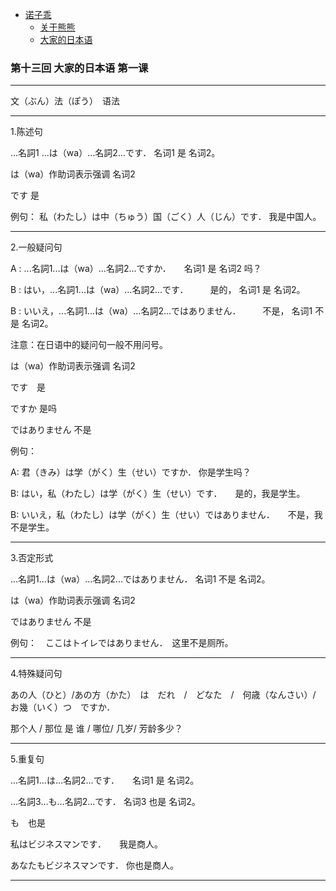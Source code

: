 - [诺子乖](Yi.md)
  - [关于熊熊](bear.md)
  - [大家的日本语](japanese.md)

### 第十三回 大家的日本语 第一课

-----------------------------------------------

文（ぶん）法（ぽう）　语法

----------------------------------------------------------

1.陈述句

...名詞1 ...は（wa）...名詞2...です．   名词1 是 名词2。

は（wa）作助词表示强调 名词2

です 是

例句： 私（わたし）は中（ちゅう）国（ごく）人（じん）です．  我是中国人。

----------------------------------------------------------

2.一般疑问句

A : ...名詞1...は（wa）...名詞2...ですか．　　名词1 是 名词2 吗？

B : はい，...名詞1...は（wa）...名詞2...です．　　　是的， 名词1 是 名词2。

B : いいえ，...名詞1...は（wa）...名詞2...ではありません．　　　不是， 名词1 不是 名词2。

注意：在日语中的疑问句一般不用问号。

は（wa）作助词表示强调 名词2

です　是

ですか 是吗

ではありません 不是

例句：

A: 君（きみ）は学（がく）生（せい）ですか．  你是学生吗？

B: はい，私（わたし）は学（がく）生（せい）です．　　是的，我是学生。

B: いいえ，私（わたし）は学（がく）生（せい）ではありません．　　不是，我不是学生。

----------------------------------------------------------

3.否定形式

...名詞1...は（wa）...名詞2...ではありません．  名词1 不是 名词2。

は（wa）作助词表示强调 名词2

ではありません 不是

例句：　ここはトイレではありません．　这里不是厕所。

----------------------------------------------------------

4.特殊疑问句

あの人（ひと）/あの方（かた）　は　だれ　/　どなた　/　何歳（なんさい）/　お幾（いく）つ　ですか．

那个人 / 那位 是 谁 / 哪位/ 几岁/ 芳龄多少？

---------------------------------------------------------

5.重复句

...名詞1...は...名詞2...です．　　名词1 是 名词2。

...名詞3...も...名詞2...です．    名词3 也是 名词2。

も　也是

私はビジネスマンです．　　我是商人。

あなたもビジネスマンです．   你也是商人。

-----------------------------------------------------------


